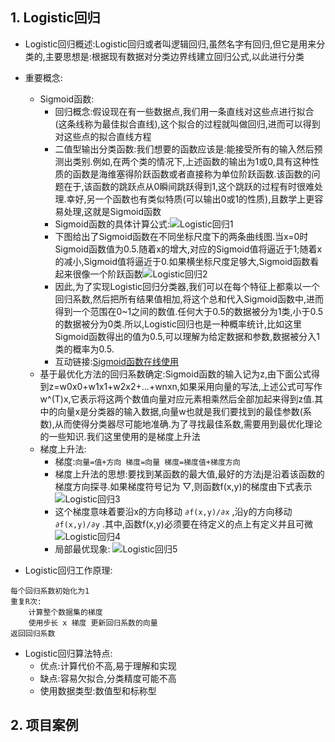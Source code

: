## 1. Logistic回归

* Logistic回归概述:Logistic回归或者叫逻辑回归,虽然名字有回归,但它是用来分类的,主要思想是:根据现有数据对分类边界线建立回归公式,以此进行分类

* 重要概念:
    * Sigmoid函数:
        * 回归概念:假设现在有一些数据点,我们用一条直线对这些点进行拟合(这条线称为最佳拟合直线),这个拟合的过程就叫做回归,进而可以得到对这些点的拟合直线方程
        * 二值型输出分类函数:我们想要的函数应该是:能接受所有的输入然后预测出类别.例如,在两个类的情况下,上述函数的输出为1或0,具有这种性质的函数是海维塞得阶跃函数或者直接称为单位阶跃函数.该函数的问题在于,该函数的跳跃点从0瞬间跳跃得到1,这个跳跃的过程有时很难处理.幸好,另一个函数也有类似特质(可以输出0或1的性质),且数学上更容易处理,这就是Sigmoid函数
        * Sigmoid函数的具体计算公式:![Logistic回归1](https://note.youdao.com/yws/api/personal/file/WEBd3fe43ab24cab6b606ab46b22d82ee3f?method=download&shareKey=4fc60862b74641c1078fee8818d12d71)
        * 下图给出了Sigmoid函数在不同坐标尺度下的两条曲线图.当x=0时Sigmoid函数值为0.5.随着x的增大,对应的Sigmoid值将逼近于1;随着x  的减小,Sigmoid值将逼近于0.如果横坐标尺度足够大,Sigmoid函数看起来很像一个阶跃函数![Logistic回归2](https://note.youdao.com/yws/api/personal/file/WEB152d54ea74f584c380a13a1f02aa61d7?method=download&shareKey=553b41a7dd6a5225a765a9776b3229fd)
        * 因此,为了实现Logistic回归分类器,我们可以在每个特征上都乘以一个回归系数,然后把所有结果值相加,将这个总和代入Sigmoid函数中,进而得到一个范围在0~1之间的数值.任何大于0.5的数据被分为1类,小于0.5的数据被分为0类.所以,Logistic回归也是一种概率统计,比如这里Sigmoid函数得出的值为0.5,可以理解为给定数据和参数,数据被分入1类的概率为0.5.
        * 互动链接:[Sigmoid函数在线使用](https://www.desmos.com/calculator/bgontvxotm?lang=zh-CN)
    * 基于最优化方法的回归系数确定:Sigmoid函数的输入记为z,由下面公式得到z=w0x0+w1x1+w2x2+...+wnxn,如果采用向量的写法,上述公式可写作w^(T)x,它表示将这两个数值向量对应元素相乘然后全部加起来得到z值.其中的向量x是分类器的输入数据,向量w也就是我们要找到的最佳参数(系数),从而使得分类器尽可能地准确.为了寻找最佳系数,需要用到最优化理论的一些知识.我们这里使用的是梯度上升法
    * 梯度上升法:
        * 梯度:`向量=值+方向 梯度=向量 梯度=梯度值+梯度方向`
        * 梯度上升法的思想:要找到某函数的最大值,最好的方法j是沿着该函数的梯度方向探寻.如果梯度符号记为 ▽,则函数f(x,y)的梯度由下式表示
![Logistic回归3](https://note.youdao.com/yws/api/personal/file/WEB1ef9d75d833cba16e1503d893e197cef?method=download&shareKey=3e98470e316567410b6bdcc3efd2a6f3)
        * 这个梯度意味着要沿x的方向移动 `∂f(x,y)/∂x` ,沿y的方向移动 `∂f(x,y)/∂y` .其中,函数f(x,y)必须要在待定义的点上有定义并且可微
![Logistic回归4](https://note.youdao.com/yws/api/personal/file/WEB4d0200f7219990ba903132c601d858c8?method=download&shareKey=de645f2bb9f5bbcaf7c91c46bedb6728)
        * 局部最优现象:
![Logistic回归5](https://note.youdao.com/yws/api/personal/file/WEB5939441a8e4c3a959c29f7cf457dfec4?method=download&shareKey=aa4e0798b1e75009f6e6e2cb282f71f4)

* Logistic回归工作原理:

```
每个回归系数初始化为1
重复R次:
    计算整个数据集的梯度
    使用步长 x 梯度 更新回归系数的向量
返回回归系数
```

* Logistic回归算法特点:
    * 优点:计算代价不高,易于理解和实现
    * 缺点:容易欠拟合,分类精度可能不高
    * 使用数据类型:数值型和标称型

## 2. 项目案例

```

```
